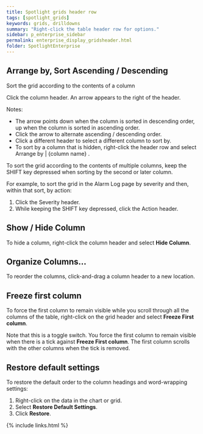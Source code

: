 ```yaml
---
title: Spotlight grids header row
tags: [spotlight_grids]
keywords: grids, drilldowns
summary: "Right-click the table header row for options."
sidebar: p_enterprise_sidebar
permalink: enterprise_display_gridsheader.html
folder: SpotlightEnterprise
---
```



## Arrange by, Sort Ascending / Descending

Sort the grid according to the contents of a column

Click the column header. An arrow appears to the right of the header.

 Notes:

*  The arrow points down when the column is sorted in descending order, up when the column is sorted in ascending order.
*  Click the arrow to alternate ascending / descending order.
*  Click a different header to select a different column to sort by.
*  To sort by a column that is hidden, right-click the header row and select Arrange by \| {column name} .


To sort the grid according to the contents of multiple columns, keep the SHIFT key depressed when sorting by the second or later column.

For example, to sort the grid in the Alarm Log page by severity and then, within that sort, by action:
1. Click the Severity header.
2. While keeping the SHIFT key depressed, click the Action header.


## Show / Hide Column

To hide a column, right-click the column header and select **Hide Column**.



## Organize Columns…

To reorder the columns, click-and-drag a column header to a new location.



## Freeze first column

To force the first column to remain visible  while you scroll through all the columns of the table, right-click on the grid header and select **Freeze First column**.

Note that this is a toggle switch. You force the first column to remain visible when there is a tick against  **Freeze First column**. The first column scrolls with the other columns when the tick is removed.



## Restore default settings

To restore the default order to the column headings and word-wrapping settings:

1. Right-click on the data in the chart or grid.
2. Select **Restore Default Settings**.
3. Click **Restore**.

{% include links.html %}
